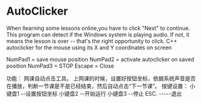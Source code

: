 # AutoClicker
When llearning some lessons online,you have to click "Next" to continue.
This program can detect if the Windows system is playing audio. 
If not, it means the lesson is over -- that's the right opportunity to click. 
C++ autoclicker for the mouse using its X and Y coordinates on screen


NumPad1 = save mouse position
NumPad2 = activate autoclicker on saved position
NumPad3 = STOP
Escape  = Close

功能：
网课自动点击工具。
上网课的时候，设置好按钮坐标，依据系统声音是否在播放，判断一节课是不是已经结束，然后自动点击“下一节课”。
按键设置：
小键盘1 --设置按钮坐标
小键盘2 --开始运行
小键盘3 --停止
ESC. -----退出

